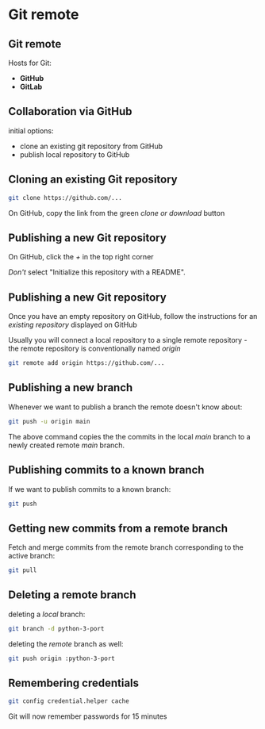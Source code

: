 # Git remote

## Git remote

Hosts for Git:

- **GitHub**
- **GitLab**

## Collaboration via GitHub

initial options:

- clone an existing git repository from GitHub
- publish local repository to GitHub

## Cloning an existing Git repository

```bash
git clone https://github.com/...
```

On GitHub, copy the link from the green _clone or download_ button

## Publishing a new Git repository

On GitHub, click the _+_ in the top right corner

_Don't_ select "Initialize this repository with a README".

## Publishing a new Git repository

Once you have an empty repository on GitHub, follow the instructions for an _existing repository_ displayed on GitHub

Usually you will connect a local repository to a single remote repository - the remote repository is conventionally named _origin_

```bash
git remote add origin https://github.com/...
```

## Publishing a new branch

Whenever we want to publish a branch the remote doesn't know about:

```bash
git push -u origin main
```

The above command copies the the commits in the local _main_ branch to a newly created remote _main_ branch.

## Publishing commits to a known branch

If we want to publish commits to a known branch:

```bash
git push
```

## Getting new commits from a remote branch

Fetch and merge commits from the remote branch corresponding to the active branch:

```bash
git pull
```

## Deleting a remote branch

deleting a _local_ branch:

```bash
git branch -d python-3-port
```

deleting the _remote_ branch as well:

```bash
git push origin :python-3-port
```

## Remembering credentials

```bash
git config credential.helper cache
```

Git will now remember passwords for 15 minutes
